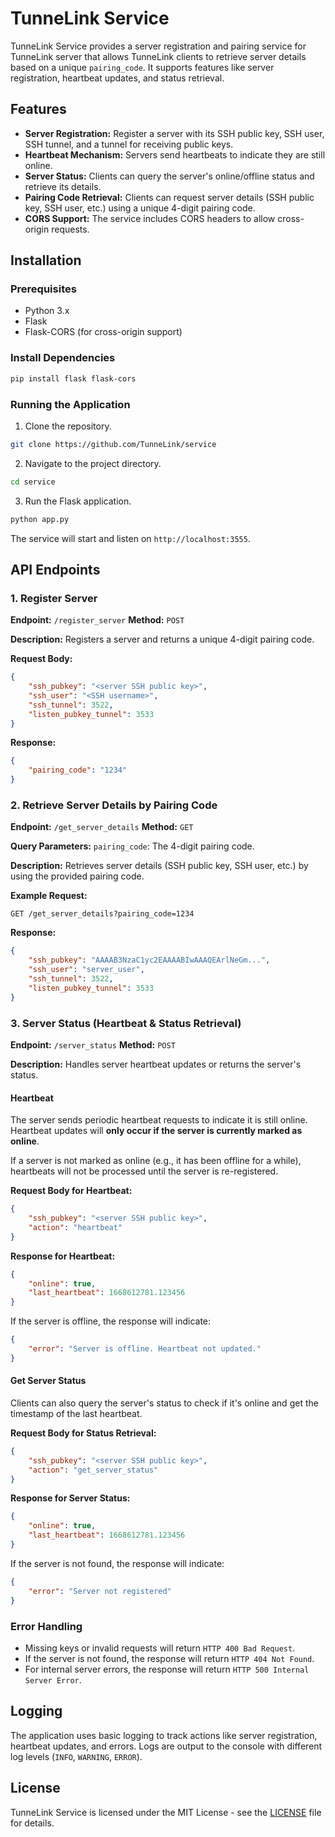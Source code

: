 # TunneLink Service

TunneLink Service provides a server registration and pairing service for TunneLink server that allows TunneLink clients to retrieve server details based on a unique `pairing_code`. It supports features like server registration, heartbeat updates, and status retrieval.

## Features

- **Server Registration:** Register a server with its SSH public key, SSH user, SSH tunnel, and a tunnel for receiving public keys.
- **Heartbeat Mechanism:** Servers send heartbeats to indicate they are still online.
- **Server Status:** Clients can query the server's online/offline status and retrieve its details.
- **Pairing Code Retrieval:** Clients can request server details (SSH public key, SSH user, etc.) using a unique 4-digit pairing code.
- **CORS Support:** The service includes CORS headers to allow cross-origin requests.

## Installation

### Prerequisites

- Python 3.x
- Flask
- Flask-CORS (for cross-origin support)

### Install Dependencies

```bash
pip install flask flask-cors
```

### Running the Application

1. Clone the repository.

```bash
git clone https://github.com/TunneLink/service
```

2. Navigate to the project directory.

```bash
cd service
```

3. Run the Flask application.

```bash
python app.py
```

The service will start and listen on `http://localhost:3555`.

## API Endpoints

### 1. Register Server

**Endpoint:** `/register_server`
**Method:** `POST`

**Description:** Registers a server and returns a unique 4-digit pairing code.

**Request Body:**

```json
{
    "ssh_pubkey": "<server SSH public key>",
    "ssh_user": "<SSH username>",
    "ssh_tunnel": 3522,
    "listen_pubkey_tunnel": 3533
}
```

**Response:**

```json
{
    "pairing_code": "1234"
}
```

### 2. Retrieve Server Details by Pairing Code

**Endpoint:** `/get_server_details`
**Method:** `GET`

**Query Parameters:** `pairing_code`: The 4-digit pairing code.

**Description:** Retrieves server details (SSH public key, SSH user, etc.) by using the provided pairing code.

**Example Request:**

```
GET /get_server_details?pairing_code=1234
```

**Response:**

```json
{
    "ssh_pubkey": "AAAAB3NzaC1yc2EAAAABIwAAAQEArlNeGm...",
    "ssh_user": "server_user",
    "ssh_tunnel": 3522,
    "listen_pubkey_tunnel": 3533
}
```

### 3. Server Status (Heartbeat & Status Retrieval)

**Endpoint:** `/server_status`
**Method:** `POST`

**Description:** Handles server heartbeat updates or returns the server's status.

#### Heartbeat

The server sends periodic heartbeat requests to indicate it is still online. Heartbeat updates will **only occur if the server is currently marked as online**.

If a server is not marked as online (e.g., it has been offline for a while), heartbeats will not be processed until the server is re-registered.

**Request Body for Heartbeat:**

```json
{
    "ssh_pubkey": "<server SSH public key>",
    "action": "heartbeat"
}
```

**Response for Heartbeat:**

```json
{
    "online": true,
    "last_heartbeat": 1668612781.123456
}
```

If the server is offline, the response will indicate:

```json
{
    "error": "Server is offline. Heartbeat not updated."
}
```

#### Get Server Status

Clients can also query the server's status to check if it's online and get the timestamp of the last heartbeat.

**Request Body for Status Retrieval:**

```json
{
    "ssh_pubkey": "<server SSH public key>",
    "action": "get_server_status"
}
```

**Response for Server Status:**

```json
{
    "online": true,
    "last_heartbeat": 1668612781.123456
}
```

If the server is not found, the response will indicate:

```json
{
    "error": "Server not registered"
}
```

### Error Handling

- Missing keys or invalid requests will return `HTTP 400 Bad Request`.
- If the server is not found, the response will return `HTTP 404 Not Found`.
- For internal server errors, the response will return `HTTP 500 Internal Server Error`.

## Logging

The application uses basic logging to track actions like server registration, heartbeat updates, and errors. Logs are output to the console with different log levels (`INFO`, `WARNING`, `ERROR`).

## License

TunneLink Service is licensed under the MIT License - see the [LICENSE](LICENSE) file for details.